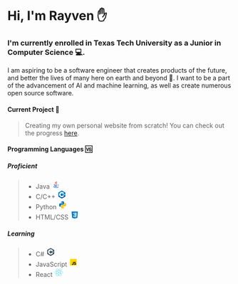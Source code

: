 # Hi, I'm Rayven :raised_hand:

### I'm currently enrolled in Texas Tech University  as a Junior in Computer Science :computer:.

I am aspiring to be a software engineer that creates products of the future, and better the lives of many here on earth and beyond :milky_way:. I want to be a part of the advancement of AI and machine learning, as well as create numerous open source software.

#### Current Project :memo:

> Creating my own personal website from scratch! You can check out the progress [here](http://rayvenderay.online).

#### Programming Languages :vs:

##### Proficient

> - Java ![Java Logo](icons/icons8-java-20.png)
> - C/C++ ![CPP Logo](icons/icons8-c++-20.png)
> - Python ![Python Logo](icons/icons8-python-20.png)
> - HTML/CSS ![CSS Logo](icons/icons8-css3-20.png)

##### Learning

> - C# ![CS Logo](icons/icons8-c-sharp-logo-20.png)
> - JavaScript ![JS Logo](icons/icons8-javascript-20.png)
> - React ![React Logo](icons/icons8-react-native-20.png)

[//]: # (All icons are from https://icons8.com )